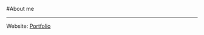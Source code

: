 #About me

---

Website: [Portfolio](https://arjunsharma-py.github.io/Portfolio/ "Checkout my portfolio")
